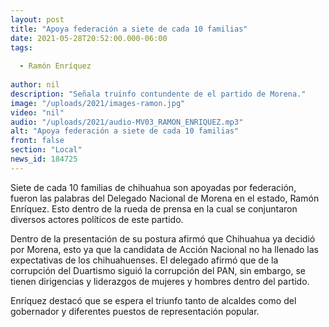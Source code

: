 ```yaml
---
layout: post
title: "Apoya federación a siete de cada 10 familias"
date: 2021-05-28T20:52:00.000-06:00
tags:
  
  - Ramón Enríquez
  
author: nil
description: "Señala truinfo contundente de el partido de Morena."
image: "/uploads/2021/images-ramon.jpg"
video: "nil"
audio: "/uploads/2021/audio-MV03_RAMON_ENRIQUEZ.mp3"
alt: "Apoya federación a siete de cada 10 familias"
front: false
section: "Local"
news_id: 184725
---
```


Siete de cada 10 familias de chihuahua son apoyadas por federación, fueron las palabras del Delegado Nacional de Morena en el estado, Ramón Enríquez. Esto dentro de la rueda de prensa en la cual se conjuntaron diversos actores políticos de este partido.

Dentro de la presentación de su postura afirmó que Chihuahua ya decidió por Morena, esto ya que la candidata de Acción Nacional no ha llenado las expectativas de los chihuahuenses. El delegado afirmó que de la corrupción del Duartismo siguió la corrupción del PAN, sin embargo, se tienen dirigencias y liderazgos de mujeres y hombres dentro del partido.

Enríquez destacó que se espera el triunfo tanto de alcaldes como del gobernador y diferentes puestos de representación popular. 
